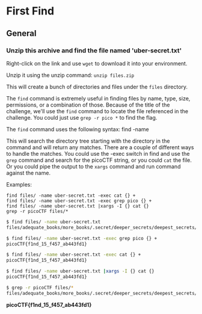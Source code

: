 # First Find

## General

### Unzip this archive and find the file named 'uber-secret.txt'

Right-click on the link and use `wget` to download it into your environment.

Unzip it using the unzip command:  `unzip files.zip`

This will create a bunch of directories and files under the `files` directory.

The `find` command is extremely useful in finding files by name, type, size, permissions, or a combination of those.  Because of the title of the challenge, we'll use the `find` command to locate the file referenced in the challenge.  You could just use `grep -r pico *` to find the flag.

The `find` command uses the following syntax:  find <directory to start search> -name <file name>

This will search the directory tree starting with the directory in the command and will return any matches.  There are a couple of different ways to handle the matches.  You could use the -exec switch in find and use the `grep` command and search for the picoCTF string, or you could `cat` the file. Or you could pipe the output to the `xargs` command and run command against the name.

Examples:

`find files/ -name uber-secret.txt -exec cat {} + `  
`find files/ -name uber-secret.txt -exec grep pico {} +`  
`find files/ -name uber-secret.txt |xargs -I {} cat {}`  
`grep -r picoCTF files/*`

```sh
$ find files/ -name uber-secret.txt              
files/adequate_books/more_books/.secret/deeper_secrets/deepest_secrets/uber-secret.txt

$ find files/ -name uber-secret.txt -exec grep pico {} +
picoCTF{f1nd_15_f457_ab443fd1}

$ find files/ -name uber-secret.txt -exec cat {} +
picoCTF{f1nd_15_f457_ab443fd1}

$ find files/ -name uber-secret.txt |xargs -I {} cat {}
picoCTF{f1nd_15_f457_ab443fd1}

$ grep -r picoCTF files/*
files/adequate_books/more_books/.secret/deeper_secrets/deepest_secrets/uber-secret.txt:picoCTF{f1nd_15_f457_ab443fd1}
```

**picoCTF{f1nd_15_f457_ab443fd1}**
